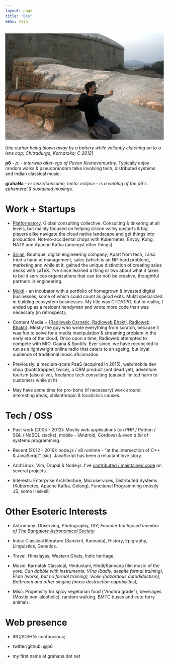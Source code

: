 ```yaml
---
layout: page
title: "Bio"
menu: main
---
```


<img src="/public/IMG_1123.JPG"/>

[_the author being blown away by a battery while valiantly clutching on to a lens cap; Chitradurga, Karnataka; C 2012_]

**p6** - _p: - interweb alter-ego of Pavan Keshavamurthy._ Typically enjoy random walks & pseudorandom talks involving tech, distributed systems and Indian classical music.

**grahaNa** - _n: seize/consume, meta: eclipse - is a weblog of the p6's ephemeral & sustained musings._

Work + Startups
===============
+ <a href="https://platformatory.io">Platformatory</a>. Global consulting collective. Consulting & tinkering at all levels, but mainly focused on helping silicon valley upstarts & big players alike navigate the cloud native landscape and get things into production. Not-so-accidental chops with Kubernetes, Envoy, Kong, NATS and Apache Kafka (amongst other things)
  
+ <a href="http://srijan.net">Srijan</a>: Boutique, digital engineering company; Apart from tech, I also tried a hand at management, sales (which is an NP-hard problem), marketing and while at it, gained the unique distinction of creating sales decks with LaTeX. I've since learned a thing or two about what it takes to build services organizations that can (or not) be creative, thoughtful partners in engineering.

+ <a href="http://muktilifestyle.com">Mukti</a> - an incubator with a portfolio of homegrown & invested digital businesses, some of which could count as good exits. Mukti specialized in building ecosystem businesses. My title was CTO/CPO, but in reality, I ended up as a resident handyman and wrote more code than was necessary (in retrospect); 

+ Content Media = {<a href="http://radioweb.in/programs">Radioweb Carnatic</a>, <a href="http://bhakti.radioweb.in">Radioweb Bhakti</a>, <a href="http://hindustani.radioweb.in">Radioweb Bhakti</a>}. Mostly the guy who wrote everything from scratch, because it was fun to solve for a media manipulation & streaming problem in the early era of the cloud; Once upon a time, Radioweb attempted to compete with MIO, Gaana & Spotify. Ever since, we have reconciled to run as a lightweight online radio that caters to an ageing, but loyal audience of traditional music aficionados.

+ Previously: a medium-scale PaaS (acquired in 2015), web/mobile dev shop (bootstrapped, twice), a CRM product (not dead yet), adventure tourism (also alive), freelance tech consulting (caused limited harm to customers while at it)

+ May have _some_ time for pro-bono (if necessary) work around interesting ideas, philanthropic & local/civic causes. 

Tech / OSS
==========

+ Past work (2005 - 2012): Mostly web applications (on PHP / Python / SQL / NoSQL stacks), mobile - (Android, Cordova) & even _a bit_ of systems programming.

+ Recent (2012 - 2016): node.js / v8 runtime - "at the intersection of C++ & JavaScript" (sic). JavaScript has been a reluctant love story.

+ ArchLinux, Vim, Drupal & Node.js. I've <a href="http://cia.vc/stats/author/p6">contributed / maintained code</a> on several projects.

+ Interests: Enterprise Architecture, Microservices, Distributed Systems (Kubernetes, Apache Kafka, Golang), Functional Programming (mostly JS, some Haskell)

Other Esoteric Interests
=========

+ Astronomy: Observing, Photography, DIY;  *Founder but lapsed member of <a href="http://bas.org.in">The Bangalore Astronomical Society</a>*

+ India: Classical literature (Sanskrit, Kannada), History, Epigraphy, Linguistics, Genetics.

+ Travel: Himalayas, Western Ghats, Indic heritage.

+ Music: Karnatak Classical, Hindustani, Hindi/Kannada film music of the yore. *Can dabble with instruments: Vīna (badly, despite formal training), Flute (worse, but no formal training), Violin (hazardous autodidactism), Bathroom and other singing (mass destruction capabilities);*

+ Misc: Propensity for spicy vegetarian food ("Andhra grade"), beverages (Mostly non-alcoholic), random walking, BMTC buses and cute furry animals.

Web presence
============

+ IRC/SO/HN: confoocious;

+ twitter/github: @p6

+ my first name at grahana dot net
